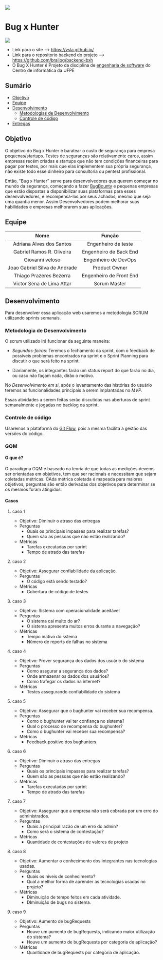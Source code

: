 ![](https://img.shields.io/badge/Status-Under%20Development-green)

# Bug x Hunter

[![](http://files.softicons.com/download/culture-icons/anime-icons-i-ii-by-samir-chajia/png/128x128/Hunter%20x%20Hunter.png)](#)

- Link para o site --> https://vsla.github.io/
- Link para o repositorio backend do projeto --> https://github.com/brailog/backend-bxh
- O Bug X Hunter é Projeto da disciplina de [engenharia de software](https://github.com/IF977/if977) do Centro de informática da UFPE

## Sumário

- [Objetivo](#Objetivo)
- [Equipe](#Equipe)
- [Desenvolvimento](#Desenvolvimento)
  - [Metodologias de Desenvolvimento](#metodologia-de-desenvolvimento)
  - [Controle de código](#controle-de-código)
- [Entregas](https://github.com/vsla/BugHunter/blob/master/docs/iteracoes.md)

## Objetivo

O objetivo do Bug x Hunter é baratear o custo de segurança para empresa pequenas/startups. Testes de seguranças são relativamente caros, assim empresas recém criadas e startups que não tem condições financeiras para pagar por testes, por mais que elas implementem sua própria segurança, não existe todo esse dinheiro para consultoria ou pentest profissional.

Então, "Bug x Hunter" serve para desenvolvedores que querem começar no mundo da segurança, começando a fazer [BugBounty](https://github.com/vsla/teste/wiki/Bug-x-Hunter-Wiki) e pequenas empresas que estão dispostas a disponibilizar suas plataformas para esses desenvolvedores, e recompensá-los por seus achados, mesmo que seja uma quantia menor. Assim Desenvolvedores podem melhorar suas habilidades e empresas melhorarem suas aplicações.

## Equipe

|             Nome              |         Função          |
| :---------------------------: | :---------------------: |
|   Adriana Alves dos Santos    |   Engenheiro de teste   |
|   Gabriel Ramos R. Oliveira   | Engenheiro de Back End  |
|        Giovanni veloso        |  Engenheiro de DevOps   |
| Joao Gabriel Silva de Andrade |      Product Owner      |
|    Thiago Prazeres Bezerra    | Engenheiro de Front End |
|   Victor Sena de Lima Attar   |      Scrum Master       |

## Desenvolvimento

Para desenvolver essa aplicação web usaremos a metodologia SCRUM utilizando sprints semanais.

### Metodologia de Desenvolvimento

O scrum utilizado irá funcionar da seguinte maneira:

- _Segundas-feiras:_ Teremos o fechamento da sprint, com o feedback de possíveis problemas encontrados na sprint e o Sprint Planning para discutir o que será feito na sprint.

- Diariamente, os integrantes farão um status report do que farão no dia, ou caso não façam nada, dirão o motivo.

No _Desenvolvimento em si_, após o levantamento das histórias do usuário teremos as funcionalidades principais a serem implantadas no _MVP_.

Essas atividades a serem feitas serão discutidas nas aberturas de sprint semanalmente e jogadas no backlog da sprint.

### Controle de código

Usaremos a plataforma do [Git Flow](https://medium.com/trainingcenter/utilizando-o-fluxo-git-flow-e63d5e0d5e04), pois a mesma facilita a gestão das versões do código.

### GQM

#### O que é?

O paradigma GQM é baseado na teoria de que todas as medições devems ser orientadas em objetivos, tem que ser racionais e necessitam que sejam coletadas métricas. CAda métrica coletada é mapeada para maiores objetivos, perguntas são então derivadas dos objetivos para determinar se os mesmos foram atingidos.

#### Casos

1. caso 1
   - Objetivo: Diminuir o atraso das entregas
   - Perguntas
     - Quais os principais impasses para realizar tarefas?
     - Quem são as pessoas que não estão realizando?
   - Métricas
     - Tarefas executadas por sprint
     - Tempo de atrado das tarefas
2. caso 2

   - Objetivo: Assegurar confiabilidade da aplicação.
   - Perguntas
     - O código está sendo testado?
   - Métricas
     - Cobertura de código de testes

3. caso 3

   - Objetivo: Sistema com operacionalidade aceitável
   - Perguntas
     - O sistema cai muito do ar?
     - O sistema apresenta muitos erros durante a navegação?
   - Métricas
     - Tempo inativo do sstema
     - Número de reports de falhas no sistema

4. caso 4

   - Objetivo: Prover segurança dos dados dos usuário do sistema
   - Perguntas
     - Como assgurar a segurança dos dados?
     - Onde armazenar os dados dos usuários?
     - Como trafegar os dados na internet?
   - Métricas
     - Testes assegurando confiabilidade do sistema

5. caso 5

   - Objetivo: Assegurar que o bughunter vai receber sua recompensa.
   - Perguntas
     - Como o bughunter vai ter confiança no sistema?
     - Qual o processo de recompensa do bughunter?
     - Como o bughunter vai receber sua recompensa?
   - Métricas
     - Feedback positivo dos bughunters

6. caso 6

   - Objetivo: Diminuir o atraso das entregas
   - Perguntas
     - Quais os principais impasses para realizar tarefas?
     - Quem são as pessoas que não estão realizando?
   - Métricas
     - Tarefas executadas por sprint
     - Tempo de atrado das tarefas

7. caso 7

   - Objetivo: Assegurar que a empresa não será cobrada por um erro do administrados.
   - Perguntas
     - Quais a principal razão de um erro do admin?
     - Como será o sistema de contestação?
   - Métricas
     - Quantidade de contestações de valores de projeto

8. caso 8

   - Objetivo: Aumentar o conhecimento dos integrantes nas tecnologias usadas.
   - Perguntas
     - Quais os níveis de conhecimento?
     - Qual a melhor forma de aprender as tecnologias usadas no projeto?
   - Métricas
     - Diminuição de tempo feitos em cada atividade.
     - DIminuição de bugs no sistema.

9. caso 9
   - Objetivo: Aumento de bugRequests
   - Perguntas
     - Houve um aumento de bugRequests, indicando maior utilização do sistema?
     - Houve um aumento de bugRequests por categoria de aplicação?
   - Métricas
     - Quantidade de bugRequests por categoria de aplicação.
